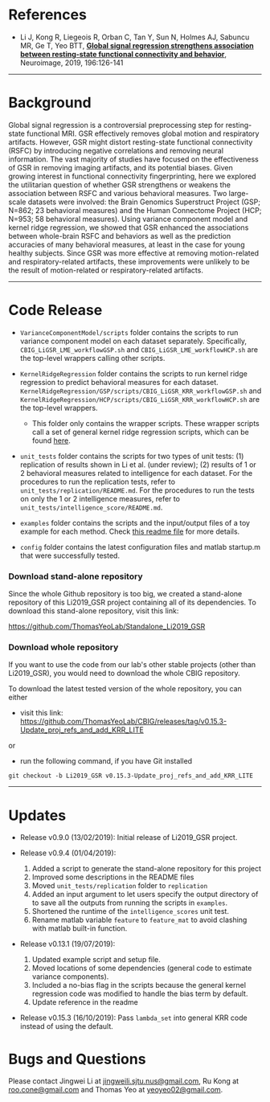 References
==========
+ Li J, Kong R, Liegeois R, Orban C, Tan Y, Sun N, Holmes AJ, Sabuncu MR, Ge T, Yeo BTT, [**Global signal regression strengthens association between resting-state functional connectivity and behavior**](https://doi.org/10.1016/j.neuroimage.2019.04.016), Neuroimage, 2019, 196:126-141

----

Background
==========
Global signal regression is a controversial preprocessing step for resting-state functional MRI. GSR effectively removes global motion and respiratory artifacts. However, GSR might distort resting-state functional connectivity (RSFC) by introducing negative correlations and removing neural information. The vast majority of studies have focused on the effectiveness of GSR in removing imaging artifacts, and its potential biases. Given growing interest in functional connectivity fingerprinting, here we explored the utilitarian question of whether GSR strengthens or weakens the association between RSFC and various behavioral measures. Two large-scale datasets were involved: the Brain Genomics Superstruct Project (GSP; N=862; 23 behavioral measures) and the Human Connectome Project (HCP; N=953; 58 behavioral measures). Using variance component model and kernel ridge regression, we showed that GSR enhanced the associations between whole-brain RSFC and behaviors as well as the prediction accuracies of many behavioral measures, at least in the case for young healthy subjects. Since GSR was more effective at removing motion-related and respiratory-related artifacts, these improvements were unlikely to be the result of motion-related or respiratory-related artifacts.

----

Code Release
===========
- `VarianceComponentModel/scripts` folder contains the scripts to run variance component model on each dataset separately. Specifically, `CBIG_LiGSR_LME_workflowGSP.sh` and `CBIG_LiGSR_LME_workflowHCP.sh` are the top-level wrappers calling other scripts.

- `KernelRidgeRegression` folder contains the scripts to run kernel ridge regression to predict behavioral measures for each dataset. `KernelRidgeRegression/GSP/scripts/CBIG_LiGSR_KRR_workflowGSP.sh` and `KernelRidgeRegression/HCP/scripts/CBIG_LiGSR_KRR_workflowHCP.sh` are the top-level wrappers.
  - This folder only contains the wrapper scripts. These wrapper scripts call a set of general kernel ridge regression scripts, which can be found [here](https://github.com/ThomasYeoLab/CBIG/blob/master/utilities/matlab/predictive_models/KernelRidgeRegression).

- `unit_tests` folder contains the scripts for two types of unit tests: (1) replication of results shown in Li et al. (under review); (2) results of 1 or 2 behavioral measures related to intelligence for each dataset. For the procedures to run the replication tests, refer to `unit_tests/replication/README.md`. For the procedures to run the tests on only the 1 or 2 intelligence measures, refer to `unit_tests/intelligence_score/README.md`.

- `examples` folder contains the scripts and the input/output files of a toy example for each method. Check [this readme file](https://github.com/ThomasYeoLab/CBIG/blob/master/stable_projects/preprocessing/Li2019_GSR/examples/README.md) for more details.

- `config` folder contains the latest configuration files and matlab startup.m that were successfully tested.

### Download stand-alone repository

Since the whole Github repository is too big, we created a stand-alone repository of this Li2019_GSR project containing all of its dependencies. To download this stand-alone repository, visit this link: 

https://github.com/ThomasYeoLab/Standalone_Li2019_GSR


### Download whole repository

If you want to use the code from our lab's other stable projects (other than Li2019_GSR), you would need to download the whole CBIG repository.

To download the latest tested version of the whole repository, you can either

- visit this link: https://github.com/ThomasYeoLab/CBIG/releases/tag/v0.15.3-Update_proj_refs_and_add_KRR_LITE

or

- run the following command, if you have Git installed
```
git checkout -b Li2019_GSR v0.15.3-Update_proj_refs_and_add_KRR_LITE
```

----

Updates
===========

- Release v0.9.0 (13/02/2019): Initial release of Li2019_GSR project.
- Release v0.9.4 (01/04/2019): 
  1. Added a script to generate the stand-alone repository for this project
  2. Improved some descriptions in the README files
  3. Moved `unit_tests/replication` folder to `replication`
  4. Added an input argument to let users specify the output directory of to save all the outputs from running the scripts in `examples`.
  5. Shortened the runtime of the `intelligence_scores` unit test.
  6. Rename matlab variable `feature` to `feature_mat` to avoid clashing with matlab built-in function.
  
- Release v0.13.1 (19/07/2019):
  1. Updated example script and setup file.
  2. Moved locations of some dependencies (general code to estimate variance components).
  3. Included a no-bias flag in the scripts because the general kernel regression code was modified to handle the bias term by default.
  4. Update reference in the readme

- Release v0.15.3 (16/10/2019): Pass `lambda_set` into general KRR code instead of using the default.


Bugs and Questions
==========
Please contact Jingwei Li at jingweili.sjtu.nus@gmail.com, Ru Kong at roo.cone@gmail.com and Thomas Yeo at yeoyeo02@gmail.com.
